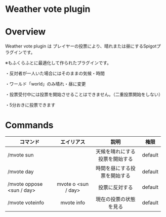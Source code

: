 # Weather vote plugin

# Overview
Weather vote plugin は プレイヤーの投票により、晴れまたは昼にするSpigotプラグインです。

※もふくらふとに最適化して作られたプラグインです。

・反対者が一人いた場合にはそのままの気候・時間

・ワールド「world」のみ晴れ・昼に変更

・投票受付中には投票を開始させることはできません。（二重投票開始をしない）

・5分おきに投票できます

# Commands

| コマンド | エイリアス | 説明 | 権限 |
| --- | :---: | :---: | --- |
|/mvote sun|  |天候を晴れにする投票を開始する|default|
|/mvote day| |時間を昼にする投票を開始する|default|
|/mvote oppose <sun / day>| mvote o <sun / day> |投票に反対する|default|
|/mvote voteinfo| mvote info |現在の投票の状態を見る|default|
